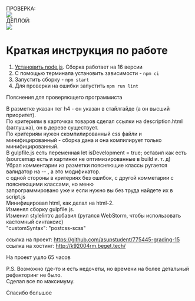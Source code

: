ПРОВЕРКА:<br>
<img src="https://github.com/asupstudent/775445-grading-15/workflows/project-check/badge.svg?branch=main"><br>
ДЕПЛОЙ:<br>
<img src="https://github.com/asupstudent/775445-grading-15/workflows/deploy-to-github-pages/badge.svg?branch=main"><br>

# Краткая инструкция по работе

1. [Установить node.js](https://nodejs.org/download/release/latest-v16.x/). Сборка работает на 16 версии
2. С помощью терминала установить зависимости - `npm ci`
3. Запустить сборку - `npm start`
4. Для проверки на ошибки запустить `npm run lint`


Пояснения для проверяющего программиста

В разметке указан тег h4 - он указан в стайлгайде (а он высший приоритет).\
По критериям в карточках товаров сделал ссылки на description.html (заглушка), он в дереве существует.\
По критериям нужен скомпилированный css файли и минифицированный - сборка дана и она компилирует только минифицированный.\
В gulpfile.js есть переменная let isDevelopment = true; оставил как есть (sourcemap есть и картинки не оптимизированные в build и. т. д)\
Убрал комментарии из разметки поясняющие классы ругается валидатор на -- , а это модификатор.\
с одной стороны в критериях без ошибок, с другой комметарии с поясняющими классами, но меню\
запрограммировано уже и если нужно вы без труда найдете их в script.js\
Минифицировал html, как делал на html-2.\
Изменял сборку gulpfile.js.\
Изменил stylelintrc добавил (ругался WebStorm, чтобы использовать кастомный синтаксис)\
"customSyntax": "postcss-scss"

ссылка на проект: https://github.com/asupstudent/775445-grading-15
ссылка на хостинг: http://k92004rm.beget.tech/

На проект ушло 65 часов

P.S. Возможно где-то и есть недочеты, но времени на более детальный рефакторинг не было.\
Сделал все по максимуму.

Спасибо большое
